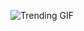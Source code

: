 ![Trending GIF](https://media0.giphy.com/media/v1.Y2lkPThiYjIxNzcyOGV2YXZhYm94dXVnb3lxNmdrOXRiMmEzMzlzenhsY2c4aWQ0dWdkNyZlcD12MV9naWZzX3NlYXJjaCZjdD1n/YQitE4YNQNahy/giphy.gif)
